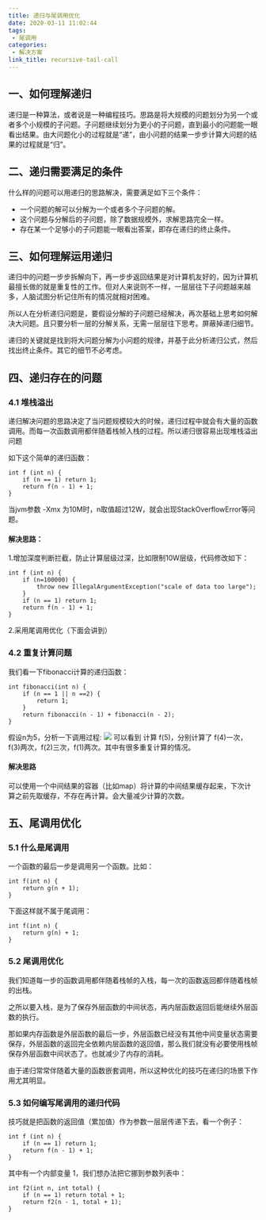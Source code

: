 ```yaml
---
title: 递归与尾调用优化
date: 2020-03-11 11:02:44
tags:
 - 尾调用 
categories:  
 - 解决方案
link_title: recursive-tail-call
---
```

## 一、如何理解递归

递归是一种算法，或者说是一种编程技巧。思路是将大规模的问题划分为另一个或者多个小规模的子问题。子问题继续划分为更小的子问题，直到最小的问题能一眼看出结果。由大问题化小的过程就是“递”，由小问题的结果一步步计算大问题的结果的过程就是“归”。
<!-- more -->
## 二、递归需要满足的条件

什么样的问题可以用递归的思路解决，需要满足如下三个条件：

- 一个问题的解可以分解为一个或者多个子问题的解。
- 这个问题与分解后的子问题，除了数据规模外，求解思路完全一样。
- 存在某一个足够小的子问题能一眼看出答案，即存在递归的终止条件。



## 三、如何理解运用递归

递归中的问题一步步拆解向下，再一步步返回结果是对计算机友好的，因为计算机最擅长做的就是重复性的工作。但对人来说则不一样，一层层往下子问题越来越多，人脑试图分析记住所有的情况就相对困难。

所以人在分析递归问题是，要假设分解的子问题已经解决，再次基础上思考如何解决大问题。且只要分析一层的分解关系，无需一层层往下思考。屏蔽掉递归细节。

递归的关键就是找到将大问题分解为小问题的规律，并基于此分析递归公式，然后找出终止条件。其它的细节不必考虑。



## 四、递归存在的问题

### 4.1 堆栈溢出

递归解决问题的思路决定了当问题规模较大的时候，递归过程中就会有大量的函数调用。而每一次函数调用都伴随着栈帧入栈的过程。所以递归很容易出现堆栈溢出问题

如下这个简单的递归函数：

```
int f (int n) {
    if (n == 1) return 1;
    return f(n - 1) + 1;
}
```

当jvm参数 -Xmx 为10M时，n取值超过12W，就会出现StackOverflowError等问题。

#### 解决思路：

1.增加深度判断拦截，防止计算层级过深，比如限制10W层级，代码修改如下：

```
int f (int n) {
  	if (n=100000) {
      	throw new IllegalArgumentException("scale of data too large");
    }
    if (n == 1) return 1;
    return f(n - 1) + 1;
}
```

2.采用尾调用优化（下面会讲到）



### 4.2 重复计算问题

我们看一下fibonacci计算的递归函数：

```
int fibonacci(int n) {
  	if (n == 1 || n ==2) {
      	return 1;
    }
    return fibonacci(n - 1) + fibonacci(n - 2);
}
```

假设n为5，分析一下调用过程:
![](https://stonerivers.oss-cn-beijing.aliyuncs.com/8YBC9YH8SRD78TPPE33L.jpg)
可以看到 计算 f(5)，分别计算了 f(4)一次，f(3)两次，f(2)三次，f(1)两次。其中有很多重复计算的情况。

#### 解决思路

可以使用一个中间结果的容器（比如map）将计算的中间结果缓存起来，下次计算之前先取缓存，不存在再计算。会大量减少计算的次数。

## 五、尾调用优化

### 5.1 什么是尾调用

一个函数的最后一步是调用另一个函数。比如：

```
int f(int n) {
	return g(n + 1);
}
```

下面这样就不属于尾调用：

```
int f(int n) {
	return g(n) + 1;
}
```



### 5.2 尾调用优化

我们知道每一步的函数调用都伴随着栈帧的入栈，每一次的函数返回都伴随着栈帧的出栈。

之所以要入栈，是为了保存外层函数的中间状态，再内层函数返回后能继续外层函数的执行。

那如果内存函数是外层函数的最后一步，外层函数已经没有其他中间变量状态需要保存，外层函数的返回完全依赖内层函数的返回值，那么我们就没有必要使用栈帧保存外层函数中间状态了。也就减少了内存的消耗。

由于递归常常伴随着大量的函数嵌套调用，所以这种优化的技巧在递归的场景下作用尤其明显。



### 5.3 如何编写尾调用的递归代码

技巧就是把函数的返回值（累加值）作为参数一层层传递下去，看一个例子：

```
int f (int n) {
    if (n == 1) return 1;
    return f(n - 1) + 1;
}
```

其中有一个内部变量 1，我们想办法把它挪到参数列表中：

```
int f2(int n, int total) {
    if (n == 1) return total + 1;
    return f2(n - 1, total + 1);
}
```


